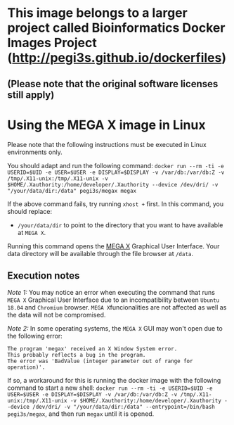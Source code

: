 # This image belongs to a larger project called Bioinformatics Docker Images Project (http://pegi3s.github.io/dockerfiles)
## (Please note that the original software licenses still apply)

# Using the MEGA X image in Linux

Please note that the following instructions must be executed in Linux environments only.

You should adapt and run the following command: `docker run --rm -ti -e USERID=$UID -e USER=$USER -e DISPLAY=$DISPLAY -v /var/db:/var/db:Z -v /tmp/.X11-unix:/tmp/.X11-unix -v $HOME/.Xauthority:/home/developer/.Xauthority --device /dev/dri/ -v "/your/data/dir:/data" pegi3s/megax megax`

If the above command fails, try running `xhost +` first. In this command, you should replace:
- `/your/data/dir` to point to the directory that you want to have available at `MEGA X`. 

Running this command opens the [MEGA X](https://www.megasoftware.net) Graphical User Interface. Your data directory will be available through the file browser at `/data`.

## Execution notes

*Note 1:* You may notice an error when executing the command that runs `MEGA X` Graphical User Interface due to an incompatibility between `Ubuntu 18.04` and `Chromium` browser. `MEGA X`funcionalities are not affected as well as the data will not be compromised.

*Note 2:* In some operating systems, the `MEGA X` GUI may won't open due to the following error:

```
The program 'megax' received an X Window System error.
This probably reflects a bug in the program.
The error was 'BadValue (integer parameter out of range for operation)'.
```

If so, a workaround for this is running the docker image with the following command to start a new shell: `docker run --rm -ti -e USERID=$UID -e USER=$USER -e DISPLAY=$DISPLAY -v /var/db:/var/db:Z -v /tmp/.X11-unix:/tmp/.X11-unix -v $HOME/.Xauthority:/home/developer/.Xauthority --device /dev/dri/ -v "/your/data/dir:/data" --entrypoint=/bin/bash pegi3s/megax`, and then run `megax` until it is opened.



